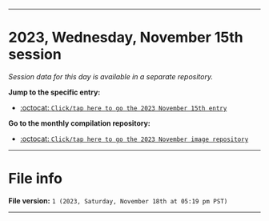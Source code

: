 
***

# 2023, Wednesday, November 15th session

_Session data for this day is available in a separate repository._

**Jump to the specific entry:**

- [:octocat: `Click/tap here to go the 2023 November 15th entry`](https://github.com/seanpm2001/SeansLifeArchive_Images_MotorWorld_CarFactory_Y2023_V4/tree/SeansLifeArchive_Images_MotorWorld_CarFactory_Y2023_V4_Main-dev/11_November/15/)

**Go to the monthly compilation repository:**

- [:octocat: `Click/tap here to go the 2023 November image repository`](https://github.com/seanpm2001/SeansLifeArchive_Images_MotorWorld_CarFactory_Y2023_V4/)

***

# File info

**File version:** `1 (2023, Saturday, November 18th at 05:19 pm PST)`

***
